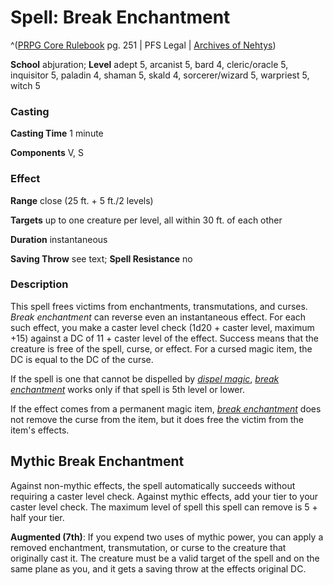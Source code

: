 # Spell: Break Enchantment

^([PRPG Core Rulebook][ss-break-enchantment] pg. 251 | PFS Legal | [Archives of Nehtys][sn-break-enchantment])

**School** abjuration; **Level** adept 5, arcanist 5, bard 4, cleric/oracle 5, inquisitor 5, paladin 4, shaman 5, skald 4, sorcerer/wizard 5, warpriest 5, witch 5

### Casting

**Casting Time** 1 minute  

**Components** V, S

### Effect

**Range** close (25 ft. + 5 ft./2 levels)  

**Targets** up to one creature per level, all within 30 ft. of each other  

**Duration** instantaneous  

**Saving Throw** see text; **Spell Resistance** no

### Description

This spell frees victims from enchantments, transmutations, and curses. _Break enchantment_ can reverse even an instantaneous effect. For each such effect, you make a caster level check (1d20 + caster level, maximum +15) against a DC of 11 + caster level of the effect. Success means that the creature is free of the spell, curse, or effect. For a cursed magic item, the DC is equal to the DC of the curse.  

If the spell is one that cannot be dispelled by _[dispel magic]_, _[break enchantment]_ works only if that spell is 5th level or lower.  

If the effect comes from a permanent magic item, _[break enchantment]_ does not remove the curse from the item, but it does free the victim from the item's effects.

## Mythic Break Enchantment

Against non-mythic effects, the spell automatically succeeds without requiring a caster level check. Against mythic effects, add your tier to your caster level check. The maximum level of spell this spell can remove is 5 + half your tier.  

**Augmented (7th)**: If you expend two uses of mythic power, you can apply a removed enchantment, transmutation, or curse to the creature that originally cast it. The creature must be a valid target of the spell and on the same plane as you, and it gets a saving throw at the effects original DC.

[ss-break-enchantment]: http://paizo.com/pathfinderRPG/v57
[sn-break-enchantment]: http://www.archivesofnethys.com/SpellDisplay.aspx?ItemName=Break%20Enchantment
[dispel magic]: http://www.archivesofnethys.com/SpellDisplay.aspx?ItemName=dispel%20magic
[break enchantment]: http://www.archivesofnethys.com/SpellDisplay.aspx?ItemName=break%20enchantment